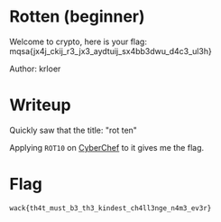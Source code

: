 # Rotten (beginner)

Welcome to crypto, here is your flag: mqsa{jx4j_ckij_r3_jx3_aydtuij_sx4bb3dwu_d4c3_ul3h}

Author: krloer

# Writeup

Quickly saw that the title: "rot ten"

Applying `ROT10` on [CyberChef](https://gchq.github.io/CyberChef/#recipe=ROT13(true,true,false,10)&input=bXFzYXtqeDRqX2NraWpfcjNfangzX2F5ZHR1aWpfc3g0YmIzZHd1X2Q0YzNfdWwzaH0) to it gives me the flag.

# Flag

```
wack{th4t_must_b3_th3_kindest_ch4ll3nge_n4m3_ev3r}
```